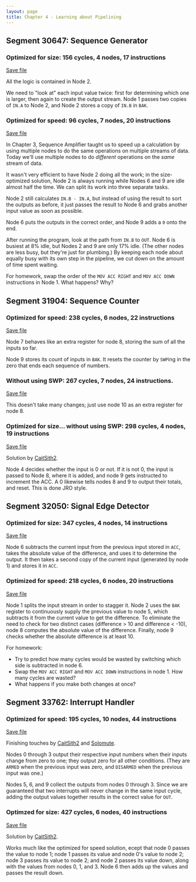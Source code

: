 ```yaml
---
layout: page
title: Chapter 4 - Learning about Pipelining
---
```


## Segment 30647: Sequence Generator

### Optimized for size: 156 cycles, 4 nodes, 17 instructions

[Save file](../save/30647.0.txt)

All the logic is contained in Node 2.

We need to "look at" each input value twice: first for determining which one is larger, then again to create the output stream. Node 1 passes two copies of `IN.A` to Node 2, and Node 2 stores a copy of `IN.B` in `BAK`.

### Optimized for speed: 96 cycles, 7 nodes, 20 instructions

[Save file](../save/30647.1.txt)

In Chapter 3, Sequence Amplifier taught us to speed up a calculation by using multiple nodes to do the same operations on multiple streams of data. Today we'll use multiple nodes to do _different_ operations on the _same_ stream of data.

It wasn't very efficient to have Node 2 doing all the work; in the size-optimized solution, Node 2 is always running while Nodes 6 and 9 are idle almost half the time. We can split its work into three separate tasks.

Node 2 still calculates `IN.B - IN.A`, but instead of using the result to sort the outputs as before, it just passes the result to Node 6 and grabs another input value as soon as possible.

Node 6 puts the outputs in the correct order, and Node 9 adds a `0` onto the end.

After running the program, look at the path from `IN.B` to `OUT`. Node 6 is busiest at 8% idle, but Nodes 2 and 9 are only 17% idle. (The other nodes are less busy, but they're just for plumbing.) By keeping each node about equally busy with its own step in the pipeline, we cut down on the amount of time spent waiting.

For homework, swap the order of the `MOV ACC RIGHT` and `MOV ACC DOWN` instructions in Node 1. What happens? Why?

## Segment 31904: Sequence Counter

### Optimized for speed: 238 cycles, 6 nodes, 22 instructions

[Save file](../save/31904.0.txt)

Node 7 behaves like an extra register for node 8, storing the sum of all the inputs so far.

Node 9 stores its count of inputs in `BAK`. It resets the counter by `SWP`ing in the zero that ends each sequence of numbers.

### Without using SWP: 267 cycles, 7 nodes, 24 instructions.

[Save file](../save/31904.1.txt)

This doesn't take many changes; just use node 10 as an extra register for node 8.

### Optimized for size... without using SWP: 298 cycles, 4 nodes, 19 instructions

[Save file](../save/31904.2.txt)

Solution by [CaitSith2](https://github.com/CaitSith2).

Node 4 decides whether the input is 0 or not.  If it is not 0, the input is passed to Node 8, where it is added, and node 9 gets instructed to increment the ACC. A 0 likewise tells nodes 8 and 9 to output their totals, and reset.  This is done JRO style.

## Segment 32050: Signal Edge Detector

### Optimized for size: 347 cycles, 4 nodes, 14 instructions

[Save file](../save/32050.0.txt)

Node 6 subtracts the current input from the previous input stored in `ACC`, takes the absolute value of the difference, and uses it to determine the output. It then takes a second copy of the current input (generated by node 1) and stores it in `ACC`.

### Optimized for speed: 218 cycles, 6 nodes, 20 instructions

[Save file](../save/32050.1.txt)

Node 1 splits the input stream in order to stagger it. Node 2 uses the `BAK` register to continuously supply the previous value to node 5, which subtracts it from the current value to get the difference. To eliminate the need to check for two distinct cases (difference > 10 and difference < -10), node 8 computes the absolute value of the difference. Finally, node 9 checks whether the absolute difference is at least 10.

For homework:

- Try to predict how many cycles would be wasted by switching which side is subtracted in node 6.
- Swap the `MOV ACC RIGHT` and `MOV ACC DOWN` instructions in node 1. How many cycles are wasted?
- What happens if you make both changes at once?

## Segment 33762: Interrupt Handler

### Optimized for speed: 195 cycles, 10 nodes, 44 instructions

[Save file](../save/33762.0.txt)

Finishing touches by [CaitSith2](https://github.com/CaitSith2) and [Solomute](https://github.com/Solomute).

Nodes 0 through 3 output their respective input numbers when their inputs change from zero to one; they output zero for all other conditions. (They are `ARMED` when the previous input was zero, and `DISARMED` when the previous input was one.)

Nodes 5, 6, and 9 collect the outputs from nodes 0 through 3. Since we are guaranteed that two interrupts will never change in the same input cycle, adding the output values together results in the correct value for `OUT`.

### Optimzed for size: 427 cycles, 6 nodes, 40 instructions

[Save file](../save/33762.1.txt)

Solution by [CaitSith2](https://github.com/CaitSith2).

Works much like the optimized for speed solution, ecept that node 0 passes the value to node 1; node 1 passes its value and node 0's value to node 2; node 3 passes its value to node 2; and node 2 passes its value down, along with the values from nodes 0, 1, and 3.  Node 6 then adds up the values and passes the result down.
